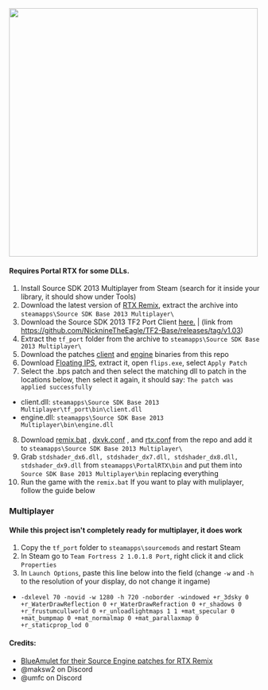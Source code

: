 <img src="https://i.imgur.com/CoKmZTU.png" width="500">

#### Requires Portal RTX for some DLLs.
1. Install Source SDK 2013 Multiplayer from Steam (search for it inside your library, it should show under Tools)
2. Download the latest version of [RTX Remix](https://github.com/NVIDIAGameWorks/rtx-remix/releases/download/remix-0.4.1/remix-0.4.1-release.zip), extract the archive into `steamapps\Source SDK Base 2013 Multiplayer\`
3. Download the Source SDK 2013 TF2 Port Client [here.](https://mega.nz/#!DZYhkIpC!oC9Pl_muYSPKLZGSRBubnI1kw4c9PNGbdXJCCi4qgfs) | (link from https://github.com/NicknineTheEagle/TF2-Base/releases/tag/v1.03)
4. Extract the `tf_port` folder from the archive to `steamapps\Source SDK Base 2013 Multiplayer\`
5. Download the patches [client](https://github.com/sambow23/TF2RTX-Stuff/raw/main/client.bps) and [engine](https://github.com/sambow23/TF2RTX-Stuff/raw/main/engine.bps) binaries from this repo
6. Download [Floating IPS](https://www.romhacking.net/utilities/1040/), extract it, open `flips.exe`, select `Apply Patch`
7. Select the .bps patch and then select the matching dll to patch in the locations below, then select it again, it should say: `The patch was applied successfully`
  - client.dll: `steamapps\Source SDK Base 2013 Multiplayer\tf_port\bin\client.dll`
  - engine.dll: `steamapps\Source SDK Base 2013 Multiplayer\bin\engine.dll`
8. Download [remix.bat](https://github.com/sambow23/TF2RTX-Stuff/raw/main/remix.bat) , [dxvk.conf](https://github.com/sambow23/TF2RTX-Stuff/raw/main/dxvk.conf) , and [rtx.conf](https://github.com/sambow23/TF2RTX-Stuff/raw/main/rtx.conf) from the repo and add it to `steamapps\Source SDK Base 2013 Multiplayer\`
9. Grab `stdshader_dx6.dll, stdshader_dx7.dll, stdshader_dx8.dll, stdshader_dx9.dll` from `steamapps\PortalRTX\bin` and put them into `Source SDK Base 2013 Multiplayer\bin` replacing everything
10. Run the game with the `remix.bat`
If you want to play with muliplayer, follow the guide below

### Multiplayer
#### While this project isn't completely ready for multiplayer, it does work
1. Copy the `tf_port` folder to `steamapps\sourcemods` and restart Steam
2. In Steam go to `Team Fortress 2 1.0.1.8 Port`, right click it and click `Properties`
3. In `Launch Options`, paste this line below into the field (change `-w` and `-h` to the resolution of your display, do not change it ingame)
- ```-dxlevel 70 -novid -w 1280 -h 720 -noborder -windowed +r_3dsky 0 +r_WaterDrawReflection 0 +r_WaterDrawRefraction 0 +r_shadows 0 +r_frustumcullworld 0 +r_unloadlightmaps 1 1 +mat_specular 0 +mat_bumpmap 0 +mat_normalmap 0 +mat_parallaxmap 0 +r_staticprop_lod 0```


#### Credits:
- [BlueAmulet for their Source Engine patches for RTX Remix](https://github.com/BlueAmulet/SourceRTXTweaks)
- @maksw2 on Discord
- @umfc on Discord
